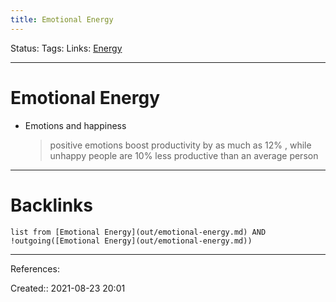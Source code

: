 ```yaml
---
title: Emotional Energy
---
```

Status: 
Tags: 
Links: [Energy](out/energy.md)
___
# Emotional Energy
- Emotions and happiness
	> positive emotions boost productivity by as much as 12% , while unhappy people are 10% less productive than an average person
___
# Backlinks
```dataview
list from [Emotional Energy](out/emotional-energy.md) AND !outgoing([Emotional Energy](out/emotional-energy.md))
```
___
References:

Created:: 2021-08-23 20:01
